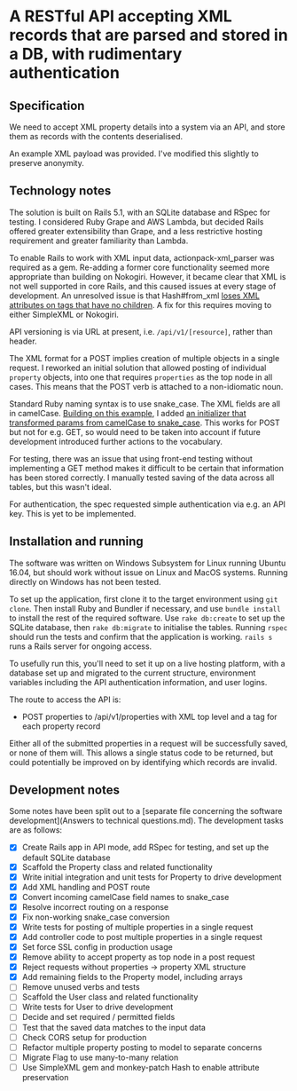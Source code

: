 # A RESTful API accepting XML records that are parsed and stored in a DB, with rudimentary authentication

## Specification

We need to accept XML property details into a system via an API, and store them as records with the contents deserialised.

An example XML payload was provided. I've modified this slightly to preserve anonymity.

## Technology notes

The solution is built on Rails 5.1, with an SQLite database and RSpec for testing. I considered Ruby Grape and AWS Lambda, but decided Rails offered greater extensibility than Grape, and a less restrictive hosting requirement and greater familiarity than Lambda.

To enable Rails to work with XML input data, actionpack-xml_parser was required as a gem. Re-adding a former core functionality seemed more appropriate than building on Nokogiri. However, it became clear that XML is not well supported in core Rails, and this caused issues at every stage of development. An unresolved issue is that Hash#from_xml [loses XML attributes on tags that have no children](https://github.com/rails/rails/issues/588). A fix for this requires moving to either SimpleXML or Nokogiri.

API versioning is via URL at present, i.e. `/api/v1/[resource]`, rather than header.

The XML format for a POST implies creation of multiple objects in a single request. I reworked an initial solution that allowed posting of individual `property` objects, into one that requires `properties` as the top node in all cases. This means that the POST verb is attached to a non-idiomatic noun.

Standard Ruby naming syntax is to use snake_case. The XML fields are all in camelCase. [Building on this example](https://stackoverflow.com/questions/17240106/what-is-the-best-way-to-convert-all-controller-params-from-camelcase-to-snake-ca), I added [an initializer that transformed params from camelCase to snake_case](config/initializers/xml_param_key_transform.rb). This works for POST but not for e.g. GET, so would need to be taken into account if future development introduced further actions to the vocabulary.

For testing, there was an issue that using front-end testing without implementing a GET method makes it difficult to be certain that information has been stored correctly. I manually tested saving of the data across all tables, but this wasn't ideal.

For authentication, the spec requested simple authentication via e.g. an API key. This is yet to be implemented.

## Installation and running

The software was written on Windows Subsystem for Linux running Ubuntu 16.04, but should work without issue on Linux and MacOS systems. Running directly on Windows has not been tested.

To set up the application, first clone it to the target environment using `git clone`. Then install Ruby and Bundler if necessary, and use `bundle install` to install the rest of the required software. Use `rake db:create` to set up the SQLite database, then `rake db:migrate` to initialise the tables. Running `rspec` should run the tests and confirm that the application is working. `rails s` runs a Rails server for ongoing access.

To usefully run this, you'll need to set it up on a live hosting platform, with a database set up and migrated to the current structure, environment variables including the API authentication information, and user logins.

The route to access the API is:

* POST properties to /api/v1/properties with XML top level <properties> and a <property> tag for each property record

Either all of the submitted properties in a request will be successfully saved, or none of them will. This allows a single status code to be returned, but could potentially be improved on by identifying which records are invalid.

## Development notes

Some notes have been split out to a [separate file concerning the software development](Answers to technical questions.md). The development tasks are as follows:

- [x] Create Rails app in API mode, add RSpec for testing, and set up the default SQLite database
- [x] Scaffold the Property class and related functionality
- [x] Write initial integration and unit tests for Property to drive development
- [x] Add XML handling and POST route
- [x] Convert incoming camelCase field names to snake_case
- [x] Resolve incorrect routing on a response
- [x] Fix non-working snake_case conversion
- [x] Write tests for posting of multiple properties in a single request
- [x] Add controller code to post multiple properties in a single request
- [x] Set force SSL config in production usage
- [x] Remove ability to accept property as top node in a post request
- [x] Reject requests without properties -> property XML structure
- [x] Add remaining fields to the Property model, including arrays
- [ ] Remove unused verbs and tests
- [ ] Scaffold the User class and related functionality
- [ ] Write tests for User to drive development
- [ ] Decide and set required / permitted fields
- [ ] Test that the saved data matches to the input data
- [ ] Check CORS setup for production
- [ ] Refactor multiple property posting to model to separate concerns
- [ ] Migrate Flag to use many-to-many relation
- [ ] Use SimpleXML gem and monkey-patch Hash to enable attribute preservation
